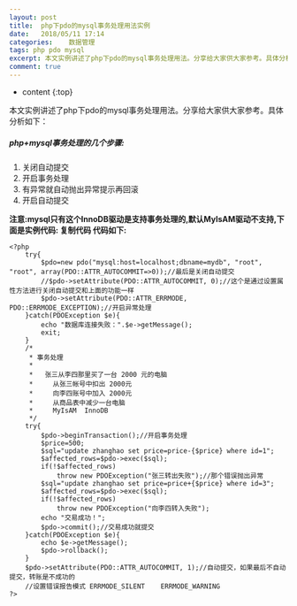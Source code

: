 ```yaml
---
layout: post
title:  php下pdo的mysql事务处理用法实例
date:   2018/05/11 17:14
categories:    数据管理
tags: php pdo mysql 
excerpt: 本文实例讲述了php下pdo的mysql事务处理用法。分享给大家供大家参考。具体分析如下：  php+mysql事务处理的几个步骤:   关闭自动提交 开启事务处理 有异常就自动抛出异常提示再回滚 开启自动提交   注意:mysql只有这个InnoDB驱动是支持事务处理的,默认MyIsAM驱动不支持,下面是实例代码: 复制代码 代码如下:  &lt;?php      try{          
comment: true
---
```

* content
{:top}

本文实例讲述了php下pdo的mysql事务处理用法。分享给大家供大家参考。具体分析如下：

<h5>php+mysql事务处理的几个步骤:</h5>

<ol>
<li>关闭自动提交</li>
<li>开启事务处理</li>
<li>有异常就自动抛出异常提示再回滚</li>
<li>开启自动提交</li>
</ol>

<strong>注意:mysql只有这个InnoDB驱动是支持事务处理的,默认MyIsAM驱动不支持,下面是实例代码:
复制代码 代码如下:</strong>

<pre data-language=><code class="language-php ">&lt;?php 
    try{ 
        $pdo=new pdo("mysql:host=localhost;dbname=mydb", "root", "root", array(PDO::ATTR_AUTOCOMMIT=&gt;0));//最后是关闭自动提交 
        //$pdo-&gt;setAttribute(PDO::ATTR_AUTOCOMMIT, 0);//这个是通过设置属性方法进行关闭自动提交和上面的功能一样 
        $pdo-&gt;setAttribute(PDO::ATTR_ERRMODE,  PDO::ERRMODE_EXCEPTION);//开启异常处理 
    }catch(PDOException $e){ 
        echo "数据库连接失败：".$e-&gt;getMessage(); 
        exit;
    } 
    /* 
     * 事务处理 
     * 
     *   张三从李四那里买了一台 2000 元的电脑 
     *     从张三帐号中扣出 2000元 
     *     向李四账号中加入 2000元 
     *     从商品表中减少一台电脑 
     *     MyIsAM  InnoDB 
     */ 
    try{ 
        $pdo-&gt;beginTransaction();//开启事务处理        
        $price=500; 
        $sql="update zhanghao set price=price-{$price} where id=1"; 
        $affected_rows=$pdo-&gt;exec($sql); 
        if(!$affected_rows) 
            throw new PDOException("张三转出失败");//那个错误抛出异常 
        $sql="update zhanghao set price=price+{$price} where id=3"; 
        $affected_rows=$pdo-&gt;exec($sql);       
        if(!$affected_rows) 
            throw new PDOException("向李四转入失败"); 
        echo "交易成功！"; 
        $pdo-&gt;commit();//交易成功就提交 
    }catch(PDOException $e){ 
        echo $e-&gt;getMessage(); 
        $pdo-&gt;rollback(); 
    }   
    $pdo-&gt;setAttribute(PDO::ATTR_AUTOCOMMIT, 1);//自动提交，如果最后不自动提交，转账是不成功的   
    //设置错误报告模式 ERRMODE_SILENT    ERRMODE_WARNING 
?&gt;
</code></pre>
    